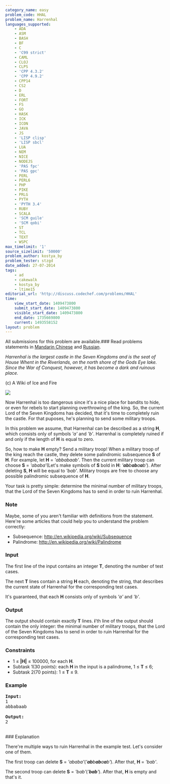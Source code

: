 ```yaml
---
category_name: easy
problem_code: HHAL
problem_name: Harrenhal
languages_supported:
    - ADA
    - ASM
    - BASH
    - BF
    - C
    - 'C99 strict'
    - CAML
    - CLOJ
    - CLPS
    - 'CPP 4.3.2'
    - 'CPP 4.9.2'
    - CPP14
    - CS2
    - D
    - ERL
    - FORT
    - FS
    - GO
    - HASK
    - ICK
    - ICON
    - JAVA
    - JS
    - 'LISP clisp'
    - 'LISP sbcl'
    - LUA
    - NEM
    - NICE
    - NODEJS
    - 'PAS fpc'
    - 'PAS gpc'
    - PERL
    - PERL6
    - PHP
    - PIKE
    - PRLG
    - PYTH
    - 'PYTH 3.4'
    - RUBY
    - SCALA
    - 'SCM guile'
    - 'SCM qobi'
    - ST
    - TCL
    - TEXT
    - WSPC
max_timelimit: '1'
source_sizelimit: '50000'
problem_author: kostya_by
problem_tester: stzgd
date_added: 27-07-2014
tags:
    - ad
    - cakewalk
    - kostya_by
    - ltime15
editorial_url: 'http://discuss.codechef.com/problems/HHAL'
time:
    view_start_date: 1409473800
    submit_start_date: 1409473800
    visible_start_date: 1409473800
    end_date: 1735669800
    current: 1493558152
layout: problem
---
```

All submissions for this problem are available.###  Read problems statements in [Mandarin Chinese](http://www.codechef.com/download/translated/LTIME15/mandarin/HHAL.pdf) and [Russian](http://www.codechef.com/download/translated/LTIME15/russian/HHAL.pdf).

_Harrenhal is the largest castle in the Seven Kingdoms and is the seat of House Whent in the Riverlands, on the north shore of the Gods Eye lake. Since the War of Conquest, however, it has become a dark and ruinous place._

(c) A Wiki of Ice and Fire

![](/download/extimages/222e62c80f133b6570391157b2329a24.jpg)

Now Harrenhal is too dangerous since it's a nice place for bandits to hide, or even for rebels to start planning overthrowing of the king. So, the current Lord of the Seven Kingdoms has decided, that it's time to completely ruin the castle. For that puposes, he's planning to send some military troops.

In this problem we assume, that Harrenhal can be described as a string **H**, which consists only of symbols _'a'_ and _'b'_. Harrenhal is completely ruined if and only if the length of **H** is equal to zero.

So, how to make **H** empty? Send a military troop! When a military troop of the king reach the castle, they delete some palindromic subsequence **S** of **H**. For example, let **H** = _'abbabaab'_. Then the current military troop can choose **S** = _'ababa'_(Let's make symbols of **S** bold in **H**: _'**ab**b**ab**a**a**b'_). After deleting **S**, **H** will be equal to _'bab'_. Military troops are free to choose any possible palindromic subsequence of **H**.

Your task is pretty simple: determine the minimal number of military troops, that the Lord of the Seven Kingdoms has to send in order to ruin Harrenhal.

### Note

Maybe, some of you aren't familiar with definitions from the statement. Here're some articles that could help you to understand the problem correctly:

- Subsequence: <http://en.wikipedia.org/wiki/Subsequence>
- Palindrome: <http://en.wikipedia.org/wiki/Palindrome>

### Input

The first line of the input contains an integer **T**, denoting the number of test cases.

The next **T** lines contain a string **H** each, denoting the string, that describes the current state of Harrenhal for the corresponding test cases.

It's guaranteed, that each **H** consists only of symbols _'a'_ and _'b'_.

### Output

The output should contain exactly **T** lines. **i**'th line of the output should contain the only integer: the minimal number of military troops, that the Lord of the Seven Kingdoms has to send in order to ruin Harrenhal for the corresponding test cases.

### Constraints

- 1 ≤ **|H|** ≤ 100000, for each **H**.
- Subtask 1(30 points): each **H** in the input is a palindrome, 1 ≤ **T** ≤ 6;
- Subtask 2(70 points): 1 ≤ **T** ≤ 9.

### Example

<pre><b>Input:</b>
1
abbabaab

<b>Output:</b>
2

</pre>### Explanation
There're multiple ways to ruin Harrenhal in the example test. Let's consider one of them.

The first troop can delete **S** = _'ababa'_(_'**ab**b**ab**a**a**b'_). After that, **H** = _'bab'_.

The second troop can delete **S** = _'bab'_(_'**bab**'_). After that, **H** is empty and that's it.
